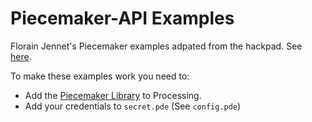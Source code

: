 # Piecemaker-API Examples

Florain Jennet's Piecemaker examples adpated from the hackpad.
See [here](https://motionbank.hackpad.com/Piecemaker-2-Piecemeta-U72bHyE9NTc).

To make these examples work you need to:

* Add the [Piecemaker Library](https://github.com/bitcraftlab/piecemaker-api-client/releases/tag/0.0.21-p5lib) to Processing.
* Add your credentials to ``secret.pde`` (See ``config.pde``)
